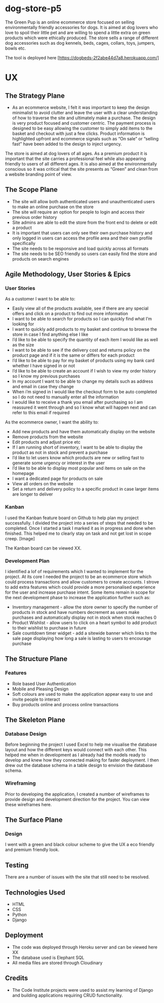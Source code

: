 # dog-store-p5

The Green Pup is an online ecommerce store focused on selling environmentally friendly accessories for dogs. It is aimed at dog lovers who love to spoil their little pet and are willing to spend a little extra on green products which were ethically produced. The store sells a range of different dog accessories such as dog kennels, beds, cages, collars, toys, jumpers, bowls etc.


The tool is deployed here [https://dogbeds-2f2abe44d7a8.herokuapp.com/]

# UX

## The Strategy Plane
* As an ecommerce website, I felt it was important to keep the design minimalist to avoid clutter and leave the user with a clear understanding of how to traverse the site and ultimately make a purchase. The design is very product focused and customer centric. The payment process is designed to be easy allowing the customer to simply add items to the basket and checkout with just a few clicks. Product information is highlighted upfront and ecommerce signals such as “On sale” or “selling fast” have been added to the design to inject urgency. 

The store is aimed at dog lovers of all ages. As a premium product it is important that the site carries a professional feel while also appearing friendly to users of all different ages. It is also aimed at the environmentally conscious so it was critical that the site presents as “Green” and clean from a website branding point of view.

## The Scope Plane
* The site will allow both authenticated users and unauthenticated users to make an online purchase on the store
* The site will require an option for people to login and access their previous order history
* Site admins are able to edit the store from the front end to delete or edit a product
* It is important that users can only see their own purchase history and only logged in users can access the profile area and their own profile specifically
* The site needs to be responsive and load quickly across all formats
* The site needs to be SEO friendly so users can easily find the store and products on search engines

## Agile Methodology, User Stories & Epics

### User Stories
As a customer I want to be able to:
* Easily view all of the products available, see if there are any special offers and click on a product to find out more information
* I want to be able to search for products so I can quickly find what I’m looking for
* I want to quickly add products to my basket and continue to browse the store in case I find anything else I like
* I’d like to be able to specify the quantity of each item I would like as well as the size
* I want to be able to see if the delivery cost and returns policy on the product page and if it is the same or differs for each product
* I’d like to be able to pay for my basket of products using my bank card whether I have signed in or not
* I’d like to be able to create an account if I wish to view my order history so I know my previous purchases
* In my account I want to be able to change my details such as address and email in case they change
* When i’m signed in I would like the checkout form to be auto completed so I do not need to manually enter all the information
* I would like to receive a thank you email after purchasing so I am reassured it went through and so I know what will happen next and can refer to this email if required

As the ecommerce owner, I want the ability to:
* Add new products and have them automatically display on the website
* Remove products from the website
* Edit products and adjust price etc
* If I am running short of inventory, I want to be able to display the product as not in stock and prevent a purchase
* I’d like to let users know which products are new or selling fast to generate some urgency or interest in the user
* I’d like to be able to display most popular and items on sale on the homepage
* I want a dedicated page for products on sale
* View all orders on the website
* Set a return and delivery policy to a specific product in case larger items are longer to deliver


### Kanban
I used the Kanban feature board on Github to help plan my project successfully. I divided the project into a series of steps that needed to be completed. Once I started a task I marked it as in progress and done when finished. This helped me to clearly stay on task and not get lost in scope creep.
[Image]

The Kanban board can be viewed XX.

### Development Plan
I identified a lof of requirements which I wanted to implement for the project. At its core I needed the project to be an ecommerce store which could process transactions and allow customers to create accounts. I strove to add extra features which could provide a more personalised experience for the user and increase purchase intent. Some items remain in scope for the next development phase to increase the application further such as:

* Inventory management - allow the store owner to specify the number of products in stock and have numbers decrement as users make purchases and automatically display not in stock when stock reaches 0
* Product Wishlist - allow users to click on a heart symbol to add product to their wishlist to purchase in future
* Sale countdown timer widget - add a sitewide banner which links to the sale page displaying how long a sale is lasting to users to encourage purchase


## The Structure Plane

### Features
* Role based User Authentication
* Mobile and Pleasing Design
* Soft colours are used to make the application appear easy to use and invite people to interact
* Buy products online and process online transactions

## The Skeleton Plane

### Database Design
Before beginning the project I used Excel to help me visualise the database layout and how the different keys would connect with each other. This helped me when in development as I already had the models ready to develop and knew how they connected making for faster deployment. I then drew out the database schema in a table design to envision the database schema.

### Wireframing
Prior to developing the application, I created a number of wireframes to provide design and development direction for the project. You can view these wireframes here.


## The Surface Plane

### Design
I went with a green and black colour scheme to give the UX a eco friendly and premium friendly look.


## Testing
There are a number of issues with the site that still need to be resolved.

## Technologies Used
* HTML
* CSS
* Python
* Django


## Deployment
* The code was deployed through Heroku server and can be viewed here XX
* The database used is Elephant SQL
* All media files are stored through Cloudinary

## Credits 
* The Code Institute projects were used to assist my learning of Django and building applications requiring CRUD functionality.

